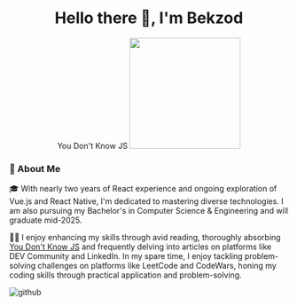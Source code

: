 <div id="header" align="center">
  <h1>Hello there 👋, I'm Bekzod</h1>
  <link href='https://github.com/getify/You-Dont-Know-JS'>You Don't Know JS</link>
  <img src="https://alpha-centauri-production.s3.amazonaws.com/uploads/content/174/og_image/OG.jpg" width="200" />
</div>
 
### 🚀 About Me
🎓 With nearly two years of React experience and ongoing exploration of Vue.js and React Native, I'm dedicated to mastering diverse technologies. I am also pursuing my Bachelor's in Computer Science & Engineering and will graduate mid-2025.

<div>
  <p>
  👨‍💻 I enjoy enhancing my skills through avid reading, thoroughly absorbing <a href='https://github.com/getify/You-Dont-Know-JS'>You Don't Know JS</a> and frequently delving into articles on platforms like DEV Community and LinkedIn. In my spare time, I enjoy tackling problem-solving challenges on platforms like LeetCode and CodeWars, honing my coding skills through practical application and problem-solving.
  </p>
</div>

![github](https://img.shields.io/badge/GitHub-000000?style=for-the-badge&logo=GitHub&logoColor=white)



<!--
**Bek30d/Bek30d** is a ✨ _special_ ✨ repository because its `README.md` (this file) appears on your GitHub profile.

Here are some ideas to get you started:

- 🔭 I’m currently working on 
- 🌱 I’m currently learning ...
- 👯 I’m looking to collaborate on ...
- 🤔 I’m looking for help with ...
- 💬 Ask me about ...
- 📫 How to reach me: ...
- 😄 Pronouns: ...
- ⚡ Fun fact: ...
-->
